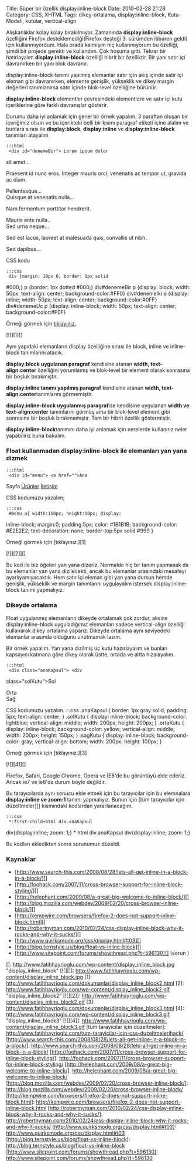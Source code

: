 Title: Süper bir özellik display:inline-block
Date: 2010-02-28 21:28
Category: CSS, XHTML
Tags: dikey-ortalama, display:inline-block, Kutu-Modeli, kutular, vertical-align

Alışkanlıklar kolay kolay bırakılmıyor. Zamanında
**display:inline-block** özelliğini Firefox desteklemediği(Firefox
desteği 3. sürümden itibaren geldi) için kullanmıyordum. Hala orada
kalmışım hiç kullanmıyorum bu özelliği, şimdi bir projede gerekti ve
kullandım. Çok hoşuma gitti. Tekrar bir hatırlayalım
**display:inline-block** özelliği hibrit bir özelliktir. Bir yanı satır
içi davranırken bir yanı blok davranır.

display:inline-block tanımı yapılmış elemanlar satır için akış içinde
satır içi eleman gibi davranırken, elemente genişlik, yükseklik ve dikey
margin değerleri tanımlanırsa satır içinde blok-level özelliğine
bürünür.

**display:inline-block** elementler çevresindeki elementlere ve satır
içi kutu içeriklerine göre farklı davranışlar gösterir.

Durumu daha iyi anlamak için genel bir örnek yapalım. 3 paraftan oluşan
bir içeriğimiz olsun ve bu içerikteki belli bir kısmı paragraf etiketi
içine alalım ve bunlara sırası ile **display:block**, **display:inline**
ve **display:inline-block** tanımları atayalım

	:::html
	 <div id="denemeBir"> Lorem ipsum dolor
sit amet... <p>Praesent id nunc eros. Integer mauris orci, venenatis
ac tempor ut, gravida ac diam. </p> Pellentesque...</div> <div
id="denemeIki">Quisque at venenatis nulla...<p>Nam fermentum
porttitor hendrerit.</p> Mauris ante nulla..</div> <div
id="denemeUc"> Sed urna neque...<p>Sed est lacus, laoreet at
malesuada quis, convallis ut nibh.</p> Sed dapibus...</div>


CSS kodu

	:::css
	 div {margin: 10px 0; border: 1px solid
#000;} p {border: 1px dotted #000;} div#denemeBir p {display: block;
width: 50px; text-align: center; background-color:#FF0} div#denemeIki
p {display: inline; width: 50px; text-align: center;
background-color:#0FF} div#denemeUc p {display: inline-block; width:
50px; text-align: center; background-color:#F0F} 

Örneği görmek için [tıklayınız.][]

[![][]][]

Aynı yapıdaki elemanların display özelliğine sırası ile block, inline ve
inline-block tanımlarını atadık.

**display:block uygulanan paragraf** kendisine atanan **width,
text-align:center** özelliğini yorumlamış ve blok-level bir element
olarak sonrasına bir boşluk bırakmıştır.

**display:inline tanımı yapılmış paragraf** kendisine atanan **width,
text-align:center**tanımlarını görmemiştir.

**display:inline-block uygulanmış paragraf**ise kendisine uygulanan
**width ve text-align:center** tanımlarını görmüş ama bir blok-level
element gibi sonrasına bir boşluk bırakmamıştır. Tam bir hibrit özellik
göstermiştir.

**display:inline-block**tanımını daha iyi anlamak için nerelerde
kullanırız neler yapabiliriz buna bakalım.

### Float kullanmadan display:inline-block ile elemanları yan yana dizmek

	:::html
	 <div id="menu"> <a href="">Ana
Sayfa</a> <a href="">Ürünler</a> <a href="">İletişim</a>
</div> 

CSS kodumuzu yazalım;

	:::css
	 #menu a{ width:150px; height:50px; display:
inline-block; margin:0; padding:5px; color: #1B1B1B; background-color:
#E2E2E2; text-decoration: none; border-top:5px solid #999 }


Örneği görmek için [tıklayınız.][1]

[![][2]][]

Bu kod ile biz öğeleri yan yana dizeriz. Normalde hiç bir tanım yapmasak
da bu elemanlar yan yana dizilecekti, ancak bu elemanlar arasındaki
mesafeyi ayarlıyamıyacaktık. Hem satır içi eleman gibi yan yana dursun
hemde genişlik, yükseklik ve margin tanımlarını uygulayalım istersek
display:inline-block tanımı yapmalıyız.

### Dikeyde ortalama

Float uygulanmış elemanların dikeyde ortalamak çok zordur, aksine
display:inline-block uyguladığımız elemanları sadece vertical-align
özelliği kullanarak dikey ortalama yaparız. Dikeyde ortalama aynı
seviyedeki elemanlar arasında olduğunu unutmamak lazım.

Bir örnek yapalım. Yan yana dizilmiş üç kutu hazırlayalım ve bunları
kapsayıcı katmana göre dikey olarak üstte, ortada ve altta hizalayalım.

	:::html
	 <div class="anaKapsul"> <div
class="solKutu">Sol</div> <div class="ortaKutu">Orta</div> <div
class="sagKutu">Sağ</div> </div> 

CSS kodumuzu yazalım. 	:::css
	 .anaKapsul { border:
1px gray solid; padding: 5px; text-align: center; } .solKutu { display:
inline-block; background-color: lightblue; vertical-align: middle;
width: 200px; height: 200px; } .ortaKutu { display: inline-block;
background-color: yellow; vertical-align: middle; width: 200px; height:
150px; } .sagKutu { display: inline-block; background-color: gray;
vertical-align: bottom; width: 200px; height: 100px; } 

Örneği görmek için [tıklayınız.][3]

[![][4]][]

Firefox, Safari, Google Chrome, Opera ve İE8'de bu görüntüyü elde
ederiz. Ancak ie7 ve ie6'da durum böyle değildir.

Bu tarayıcılarda aynı sonucu elde etmek için bu tarayıcılar için bu
elemnalara **display:inline ve zoom:1** tanımı yapmalıyız. Bunun için
[tüm tarayıcılar için düzeltmeler][] kısmındaki kodlardan
yararlanacağım.

	:::css
	 *:first-child+html div.anaKapsul
div{display:inline; zoom: 1;} * html div.anaKapsul div{display:inline;
zoom: 1;} 

Bu kodları ekledikten sonra sorunumuz düzeldi.

### Kaynaklar

-   [http://www.search-this.com/2008/08/28/lets-all-get-inline-in-a-block-in-a-block/][]
-   [http://foohack.com/2007/11/cross-browser-support-for-inline-block-styling/][]
-   [http://helephant.com/2009/08/a-great-big-welcome-to-inline-block/][]
-   [http://blog.mozilla.com/webdev/2009/02/20/cross-browser-inline-block/][]
-   [http://kempwire.com/browsers/firefox-2-does-not-support-inline-block.html][]
-   [http://robertnyman.com/2010/02/24/css-display-inline-block-why-it-rocks-and-why-it-sucks/][]
-   [http://www.quirksmode.org/css/display.html#t03][]
-   [http://blog.ternstyle.us/blog/float-vs-inline-block][]
-   [http://www.sitepoint.com/forums/showthread.php?t=596130][] (sorun )

</p>

  [tıklayınız.]: http://www.fatihhayrioglu.com/dokumanlar/display_inline_block.html
  []: http://www.fatihhayrioglu.com/wp-content/display_inline_block.jpg
    "display_inline_block"
  [![][]]: http://www.fatihhayrioglu.com/wp-content/display_inline_block.jpg
  [1]: http://www.fatihhayrioglu.com/dokumanlar/display_inline_block2.html
  [2]: http://www.fatihhayrioglu.com/wp-content/display_inline_block2.gif
    "display_inline_block2"
  [![][2]]: http://www.fatihhayrioglu.com/wp-content/display_inline_block2.gif
  [3]: http://www.fatihhayrioglu.com/dokumanlar/display_inline_block3.html
  [4]: http://www.fatihhayrioglu.com/wp-content/display_inline_block3.gif
    "display_inline_block3"
  [![][4]]: http://www.fatihhayrioglu.com/wp-content/display_inline_block3.gif
  [tüm tarayıcılar için düzeltmeler]: http://www.fatihhayrioglu.com/tum-tarayicilar-icin-css-duzeltmelerihack/
  [http://www.search-this.com/2008/08/28/lets-all-get-inline-in-a-block-in-a-block/]:    http://www.search-this.com/2008/08/28/lets-all-get-inline-in-a-block-in-a-block/
  [http://foohack.com/2007/11/cross-browser-support-for-inline-block-styling/]:    http://foohack.com/2007/11/cross-browser-support-for-inline-block-styling/
  [http://helephant.com/2009/08/a-great-big-welcome-to-inline-block/]: http://helephant.com/2009/08/a-great-big-welcome-to-inline-block/
  [http://blog.mozilla.com/webdev/2009/02/20/cross-browser-inline-block/]:    http://blog.mozilla.com/webdev/2009/02/20/cross-browser-inline-block/
  [http://kempwire.com/browsers/firefox-2-does-not-support-inline-block.html]:    http://kempwire.com/browsers/firefox-2-does-not-support-inline-block.html
  [http://robertnyman.com/2010/02/24/css-display-inline-block-why-it-rocks-and-why-it-sucks/]:    http://robertnyman.com/2010/02/24/css-display-inline-block-why-it-rocks-and-why-it-sucks/
  [http://www.quirksmode.org/css/display.html#t03]: http://www.quirksmode.org/css/display.html#t03
  [http://blog.ternstyle.us/blog/float-vs-inline-block]: http://blog.ternstyle.us/blog/float-vs-inline-block
  [http://www.sitepoint.com/forums/showthread.php?t=596130]: http://www.sitepoint.com/forums/showthread.php?t=596130
